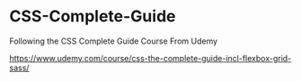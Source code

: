 # CSS-Complete-Guide

Following the CSS Complete Guide Course From Udemy

https://www.udemy.com/course/css-the-complete-guide-incl-flexbox-grid-sass/